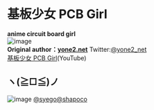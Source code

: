 # 基板少女 PCB Girl  
**anime circuit board girl**  
![image](https://github.com/LZH-ang/PCB-Girl/blob/main/IMG%26VIDIO/Snipaste_2022-07-14_12-03-47.png)  
**Original author：[yone2.net](http://yone2.net/azpr_evboard)**  Twitter:[@yone2_net](https://twitter.com/yone2_net)  
[基板少女 PCB Girl](https://www.youtube.com/watch?v=J0TemwgNM8w&t=13s)(YouTube)


## ヽ(≧□≦)ノ
![image](https://github.com/LZH-ang/PCB-Girl/blob/main/IMG%26VIDIO/comics_4.jpg)
[@syego](https://twitter.com/syego)[@shapoco](https://twitter.com/shapoco)
